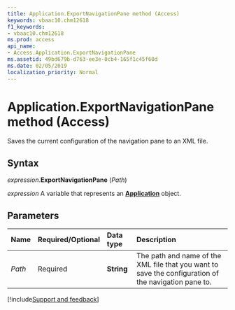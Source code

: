 ```yaml
---
title: Application.ExportNavigationPane method (Access)
keywords: vbaac10.chm12618
f1_keywords:
- vbaac10.chm12618
ms.prod: access
api_name:
- Access.Application.ExportNavigationPane
ms.assetid: 49bd679b-d763-ee3e-0cb4-165f1c45f60d
ms.date: 02/05/2019
localization_priority: Normal
---
```



# Application.ExportNavigationPane method (Access)

Saves the current configuration of the navigation pane to an XML file.


## Syntax

_expression_.**ExportNavigationPane** (_Path_)

_expression_ A variable that represents an **[Application](Access.Application.md)** object.


## Parameters

|Name|Required/Optional|Data type|Description|
|:-----|:-----|:-----|:-----|
| _Path_|Required|**String**|The path and name of the XML file that you want to save the configuration of the navigation pane to. |



[!include[Support and feedback](~/includes/feedback-boilerplate.md)]